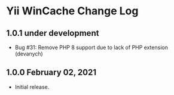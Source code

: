 # Yii WinCache Change Log

## 1.0.1 under development

- Bug #31: Remove PHP 8 support due to lack of PHP extension (devanych)

## 1.0.0 February 02, 2021

- Initial release.
